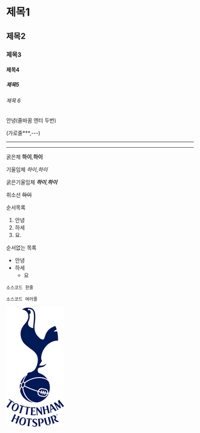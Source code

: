 # 제목1
## 제목2
### 제목3
#### 제목4
##### 제목5
###### 제목 6

안녕(줄바꿈 엔터 두번)

(가로줄***,---)
***
---

굵은체 **하이**,__하이__

기울임체 *하이*,_하이_

굵은기울임체 ***하이***,___하이___

취소선 ~~하이~~

순서목록
1. 안녕
2. 하세
3. 요. 

순서없는 목록
* 안녕
* 하세
  * 요

`소스코드 한줄`

```
소스코드 여러줄
```

![프로필 이미지](./pic.png)

